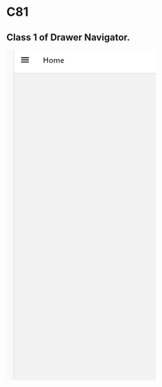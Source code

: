 # C81
## Class 1 of Drawer Navigator.
![C81](https://github.com/AryanNanda/C81/blob/main/Capture.PNG)
